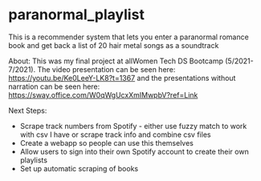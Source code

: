 # paranormal_playlist
This is a recommender system that lets you enter a paranormal romance book and get back a list of 20 hair metal songs as a soundtrack

About:
This was my final project at allWomen Tech DS Bootcamp (5/2021-7/2021). The video presentation can be seen here: https://youtu.be/Ke0LeeY-LK8?t=1367 and the presentations without narration can be seen here: https://sway.office.com/W0qWgUcxXmIMwpbV?ref=Link

Next Steps:
+ Scrape track numbers from Spotify - either use fuzzy match to work with csv I have or scrape track info and combine csv files
+ Create a webapp so people can use this themselves
+ Allow users to sign into their own Spotify account to create their own playlists
+ Set up automatic scraping of books
